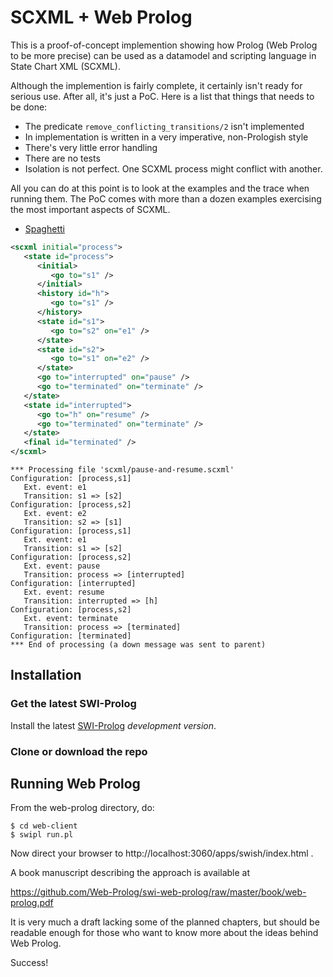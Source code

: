 # SCXML + Web Prolog

This is a proof-of-concept implemention showing how Prolog (Web Prolog to be more precise) can be used as a datamodel and scripting language in State Chart XML (SCXML).

Although the implemention is fairly complete, it certainly isn't ready for serious use. After all, it's just a PoC. Here is a list that things that needs to be done:

- The predicate `remove_conflicting_transitions/2` isn't implemented
- In implementation is written in a very imperative, non-Prologish style
- There's very little error handling
- There are no tests
- Isolation is not perfect. One SCXML process might conflict with another.

All you can do at this point is to look at the examples and the trace when running them. The PoC comes with more than a dozen examples exercising the most important aspects of SCXML. 

- [Spaghetti](https://github.com/torbjornlager/scxml-web-prolog/raw/main/web-client/spaghetti.scxml)

```xml
<scxml initial="process">
   <state id="process">
      <initial>
         <go to="s1" />
      </initial>
      <history id="h">
         <go to="s1" />
      </history>
      <state id="s1">
         <go to="s2" on="e1" />
      </state>
      <state id="s2">
         <go to="s1" on="e2" />
      </state>
      <go to="interrupted" on="pause" />
      <go to="terminated" on="terminate" />
   </state>
   <state id="interrupted">
      <go to="h" on="resume" />
      <go to="terminated" on="terminate" />
   </state>
   <final id="terminated" />
</scxml>
```


```text
*** Processing file 'scxml/pause-and-resume.scxml'
Configuration: [process,s1]
   Ext. event: e1
   Transition: s1 => [s2]
Configuration: [process,s2]
   Ext. event: e2
   Transition: s2 => [s1]
Configuration: [process,s1]
   Ext. event: e1
   Transition: s1 => [s2]
Configuration: [process,s2]
   Ext. event: pause
   Transition: process => [interrupted]
Configuration: [interrupted]
   Ext. event: resume
   Transition: interrupted => [h]
Configuration: [process,s2]
   Ext. event: terminate
   Transition: process => [terminated]
Configuration: [terminated]
*** End of processing (a down message was sent to parent)

```




## Installation


### Get the latest SWI-Prolog

Install the latest  [SWI-Prolog](http://www.swi-prolog.org) _development
version_. 

### Clone or download the repo

## Running Web Prolog

From the web-prolog directory, do:

```
$ cd web-client
$ swipl run.pl
```

Now direct your browser to http://localhost:3060/apps/swish/index.html .

A book manuscript describing the approach is available at

https://github.com/Web-Prolog/swi-web-prolog/raw/master/book/web-prolog.pdf

It is very much a draft lacking some of the planned chapters, but should be readable enough for those who want to know more about the ideas behind Web Prolog.

Success!


